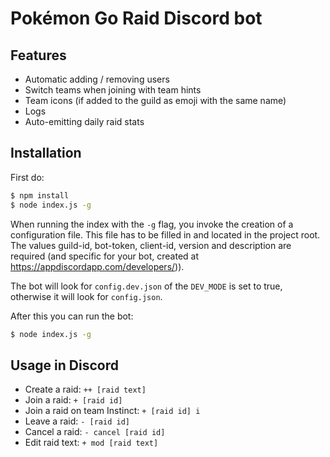 # Pokémon Go Raid Discord bot

## Features

 * Automatic adding / removing users
 * Switch teams when joining with team hints
 * Team icons (if added to the guild as emoji with the same name)
 * Logs
 * Auto-emitting daily raid stats

## Installation

First do:

```bash
$ npm install
$ node index.js -g
```

When running the index with the `-g` flag, you invoke the creation of a configuration file. This file has to be filled in and located in the project root. The values guild-id, bot-token, client-id, version and description are required (and specific for your bot, created at https://appdiscordapp.com/developers/)).

The bot will look for `config.dev.json` of the `DEV_MODE` is set to true, otherwise it will look for `config.json`.

After this you can run the bot:

```bash
$ node index.js -g
```

## Usage in Discord

  * Create a raid: `++ [raid text]`
  * Join a raid: `+ [raid id]`
  * Join a raid on team Instinct: `+ [raid id] i`
  * Leave a raid: `- [raid id]`
  * Cancel a raid: `- cancel [raid id]`
  * Edit raid text: `+ mod [raid text]`
